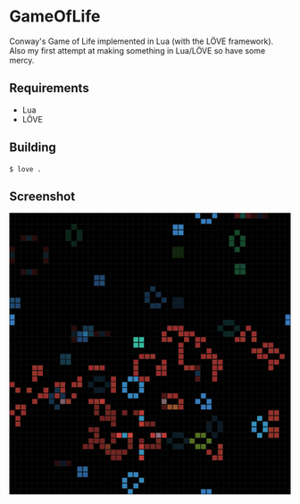 GameOfLife
==========

Conway's Game of Life implemented in Lua (with the LÖVE framework).
Also my first attempt at making something in Lua/LÖVE so have some mercy.

Requirements
----------

* Lua
* LÖVE

Building
----------

    $ love .


Screenshot
----------

![Multiple layers](misc/screen.png)
